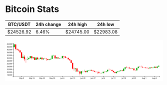 # Bitcoin Stats

BTC/USDT|24h change|24h high|24h low|
|---|---|---|---|
|$24526.92|6.46%|$24745.00|$22983.08|

<img src="./chart.svg">
